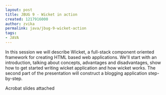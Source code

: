 ```yaml
---
layout: post
title: JBUG 9 - Wicket in action
created: 1217916000
author: zvika
permalink: java/jbug-9-wicket-action
tags:
- JAVA
---
```

<p>In this session we will describe Wicket, a full-stack component oriented framework for creating HTML based web applications. We'll start with an introduction, talking about concepts, advantages and disadvantages, show how to get started writing wicket application and how wicket works. The second part of the presentation will construct a blogging application step-by-step.</p>
<p>Acrobat slides attached</p>
